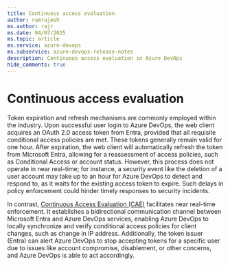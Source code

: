 ```yaml
---
title: Continuous access evaluation
author: ramrajesh
ms.author: rajr
ms.date: 04/07/2025
ms.topic: article
ms.service: azure-devops
ms.subservice: azure-devops-release-notes
description: Continuous access evaluation in Azure DevOps
hide_comments: true
---
```


# Continuous access evaluation

Token expiration and refresh mechanisms are commonly employed within the industry. Upon successful user login to Azure DevOps, the web client acquires an OAuth 2.0 access token from Entra, provided that all requisite conditional access policies are met. These tokens generally remain valid for one hour. After expiration, the web client will automatically refresh the token from Microsoft Entra, allowing for a reassessment of access policies, such as Conditional Access or account status. However, this process does not operate in near real-time; for instance, a security event like the deletion of a user account may take up to an hour for Azure DevOps to detect and respond to, as it waits for the existing access token to expire. Such delays in policy enforcement could hinder timely responses to security incidents.

In contrast, [Continuous Access Evaluation (CAE)](/entra/identity/conditional-access/concept-continuous-access-evaluation) facilitates near real-time enforcement. It establishes a bidirectional communication channel between Microsoft Entra and Azure DevOps services, enabling Azure DevOps to locally synchronize and verify conditional access policies for client changes, such as change in IP address. Additionally, the token issuer (Entra) can alert Azure DevOps to stop accepting tokens for a specific user due to issues like account compromise, disablement, or other concerns, and Azure DevOps is able to act accordingly.
